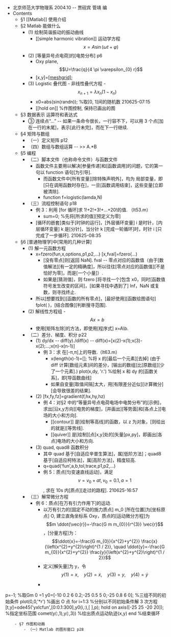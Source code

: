 - 北京师范大学物理系 2004.10 -- 贾砚宾 管靖 编
- Contents
    - §1 [[Matlab]] 使用介绍
    - §2 Matlab 能做什么
        - (1) 绘制简谐振动的振动曲线
            - [[simple harmonic vibration]] 运动学方程 $$x=A \sin (\omega t+\varphi)$$
        - (2) [等量异号点电荷]的[电势分布] p6
            - Oxy plane, $$U=\frac{q}{4 \pi \varepsilon_{0} r}$$
            - [x,y]=[[meshgrid]](-5:0.2:5,-4:0.2:4);
        - (3) Logistic 叠代图 - 非线性叠代方程 - $$x_{n+1}=\lambda x_{n}\left(1-x_{n}\right)$$
            - x0=abs(sin(randn)); %取[0, 1]间的随机数
210625-07:15
            - [[hold on]] %作图控制, 保持已画出的图
    - §3 数据表示 运算符和表达式
        - ③ 连续点“…” -- 如果一条命令很长，一行容不下，可以用 3 个点[加在一行的末尾]，表示[此行未完]，而在下一行继续. 
    - §4 矩阵与数组
        - （一）定义矩阵 p12
        - （四）数组与数组运算 -- >> A.*B
    - §5 编程
        - （二）脚本文件（也称命令文件）与函数文件
            - 函数文件主要用以解决[参量传递]和[函数调用]的问题，它的第一句以 function 语句[为引导].
                - 而函数文件中[所有变量][除特殊声明外]，均为 局部变量，即[只在调用函数时存在]，一旦[函数调用结束]，这些变量[立即被清除].
                - function f=logistic(lamda,N)
        - （三）流程控制语句 p18
            - 例 3：利用 [for 循环]求 1!+2!+3!+…+20!的值. （lt53.m）
                - sum=0; %先将[所求的值][预定义为零]
            - [循环的嵌套]类似于[时钟的运行]，[外层循环变量] i 是时针，[内层循环变量] k 是[分针]，当分针 k [完成一轮循环]时，时针 i [只完成了一步循环].
210625-08:35
    - §6 [普通物理学]中[常用的几种计算]
        - (1) 解一元函数方程
            - x=fzero(fun,x,options,p1,p2,…)
[x,fval]=fzero(…)
                - [没有零点]则[返回 NaN].
fval -- 零点对应的函数值（由于[数值解法][有一定的精确度]，所以往往[零点对应的函数值][不是恰好为零]，而是[一个小量]）.
                - 如果是[猜测值]，则 fzero [将寻找一个]包含 x0，同时[函数值符号发生改变的区间]，[如果寻找中遇到了] Inf，NaN 或复数，则寻找终止.
            - 所以[想要找到][函数的所有零点]，[最好使用][函数绘图语句] fplot( )，[结合图像][判断搜寻范围].
        - (2) 解线性方程组 - $$A x=b$$
            - 使用[矩阵左除]的方法，即使用[程序式] x=A\b.
        - （二）差分、梯度、积分 p22
            - (1) dy/dx -- diff(y)./diff(x) -- diff(x)=[x(2)-x(1);x(3)-x(2);…;x(n)-x(n-1)]
                - 例 3：求 在[-π,π]上的导数.（lt63.m）
                    - x(length(x)-1)=[]; %将 x 的[最后一个元素][去掉] (由于 diff 计算[数组元素]间的差分，[输出的数组]比[原数组][少了一个元素].)
plot(x,dy, 'r.') %绘制 x 和 dy 的[函数关系]，即[导函数曲线]
                    - 如果自变量[取值间隔]太大，用[有限差分近似][计算微分][会导致很差的结果].
            - (2) [fx,fy,fz]=gradient(f,hx,hy,hz)
                - 例 4：对§2 中的“等量异号点电荷电场中电势分布”的[示例]，求出[沿x,y方向][电势的梯度]，[并画出][等势面]和[各点上][电场的大小和方向].
                    - [[contour]] 是[绘制等高线]的函数，以 z 为对象，[则绘出的就是][等势线].
                    - [[quiver]] 是[绘制][点[x,y]处的]矢量[px,py]，即画出[各点]电场的大小和方向.
            - (3) quad, quad8 函数积分
                - 其中 quad 基于[自适应辛普生算法]，属[低阶方法]；quad8 基于[自适应柯特法]，属[高阶方法]，精度较高.
                - q=quad(‘fun’,a,b,tol,trace,p1,p2,…)
                - 例 5：质点[匀变速直线运动]，满足 $$v=v_{0}+a t, v_{0}=0.1, a=1$$, 求在 10s 内[质点][走过的路程].
210625-16:57
        - （三）解常微分方程
            - 例 6：质点[在万有引力作用下]的运动. 
                - 以万有引力的[固定不动的施力质点] m_0 [所在位置]为[坐标原点] O, 建立直角坐标系 Oxy，质点的[运动微分方程]为 $$m \ddot{\vec{r}}=-\frac{G m m_{0}}{r^{3}} \vec{r}$$，[分量方程]为：
$$\ddot{x}=-\frac{G m_{0}}{x^{2}+y^{2}} \frac{x}{\left(x^{2}+y^{2}\right)^{1 / 2}}, \quad \ddot{y}=-\frac{G m_{0}}{x^{2}+y^{2}} \frac{y}{\left(x^{2}+y^{2}\right)^{1 / 2}}$$
                - 定义[解矢量]为 y，令 $$y(1)=x, \quad y(2)=\dot{x}, \quad y(3)=y, \quad y(4)=\dot{y}$$
                - ```python
p=-1; %取Gm 0 =1
y0=[-10 0.2 6 0.2;-25 0.5 5 0;-25 0.8 6 0]; %三组不同的初始条件
plot(0,0,'*r') %画出 O 点
for i=1:3 %分别以不同初始条件解 3 次方程
	[t,y]=ode45('yxlcfun',[0:0.1:300],y0(i,:),[ ],p);
    hold on
	axis([-25 25 -20 20]); %指定坐标范围
	comet(y(:,1),y(:,3)) %绘出质点运动轨迹(x,y)
end %结束循环
```
    - §7 作图和动画
        - （一）Matlab 的图形窗口 p28
